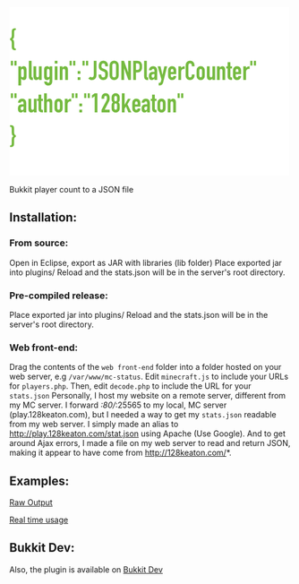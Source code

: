 
![do you see what I see?](https://github.com/128keaton/JSONPlayerCount/raw/master/src/github/img/JSONPlr.png "")

Bukkit player count to a JSON file

## Installation:
### From source:
Open in Eclipse, export as JAR with libraries (lib folder)
Place exported jar into plugins/
Reload and the stats.json will be in the server's root directory.
### Pre-compiled release:
Place exported jar into plugins/
Reload and the stats.json will be in the server's root directory.

### Web front-end:
Drag the contents of the `web front-end` folder into a folder hosted on your web server, e.g `/var/www/mc-status`.
Edit `minecraft.js` to include your URLs for `players.php`.
Then, edit `decode.php` to include the URL for your `stats.json`
Personally, I host my website on a remote server, different from my MC server. I forward *:80/*:25565 to my local, MC server (play.128keaton.com), but I needed a way to get my `stats.json` readable from my web server. I simply made an alias to http://play.128keaton.com/stat.json using Apache (Use Google). And to get around Ajax errors, I made a file on my web server to read and return JSON, making it appear to have come from http://128keaton.com/*. 

## Examples:
[Raw Output](http://128keaton.com/applecider/players.php)

[Real time usage](http://128keaton.com/applecider/)

## Bukkit Dev:
Also, the plugin is available on [Bukkit Dev](JSONPlayercounter)
